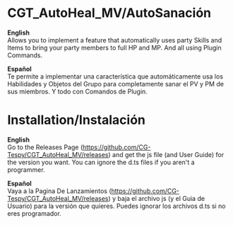 # CGT_AutoHeal_MV/AutoSanación
**English** <br>Allows you to implement a feature that automatically uses party Skills and Items to bring your party members to full HP and MP. And all using Plugin Commands.

**Español** <br> Te permite a implementar una característica que automáticamente usa los Habilidades y Objetos del Grupo para completamente sanar el PV y PM de sus miembros. Y todo con Comandos de Plugin.

# Installation/Instalación
**English** <br>Go to the Releases Page (https://github.com/CG-Tespy/CGT_AutoHeal_MV/releases) and get the js file (and User Guide) for the version you want. You can ignore the d.ts files if you aren't a programmer.

**Español** <br>Vaya a la Pagina De Lanzamientos (https://github.com/CG-Tespy/CGT_AutoHeal_MV/releases) y baja el archivo js (y el Guia de Usuario) para la versión que quieres. Puedes ignorar los archivos d.ts si no eres programador.
